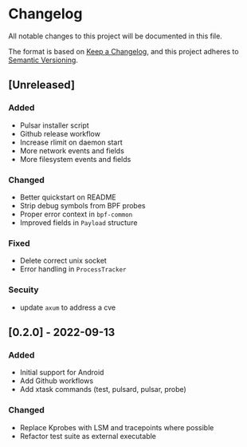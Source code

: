 # Changelog
All notable changes to this project will be documented in this file.

The format is based on [Keep a Changelog](https://keepachangelog.com/en/1.0.0/),
and this project adheres to [Semantic Versioning](https://semver.org/spec/v2.0.0.html).

## [Unreleased]

### Added
- Pulsar installer script
- Github release workflow
- Increase rlimit on daemon start
- More network events and fields
- More filesystem events and fields

### Changed
- Better quickstart on README 
- Strip debug symbols from BPF probes
- Proper error context in `bpf-common`
- Improved fields in `Payload` structure

### Fixed
- Delete correct unix socket
- Error handling in `ProcessTracker`

### Secuity
- update `axum` to address a cve

## [0.2.0] - 2022-09-13

### Added
- Initial support for Android
- Add Github workflows
- Add xtask commands (test, pulsard, pulsar, probe)

### Changed
- Replace Kprobes with LSM and tracepoints where possible
- Refactor test suite as external executable
